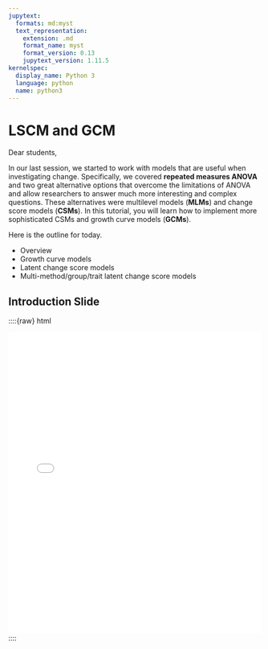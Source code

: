 ```yaml
---
jupytext:
  formats: md:myst
  text_representation:
    extension: .md
    format_name: myst
    format_version: 0.13
    jupytext_version: 1.11.5
kernelspec:
  display_name: Python 3
  language: python
  name: python3
---
```


# LSCM and GCM

Dear students, 

In our last session, we started to work with models that are useful when investigating change. Specifically, we covered **repeated measures ANOVA** and two great alternative options that overcome the limitations of ANOVA and allow researchers to answer much more interesting and complex questions. These alternatives were multilevel models (**MLMs**) and change score models (**CSMs**). In this tutorial, you will learn how to implement more sophisticated CSMs and growth curve models (**GCMs**).

Here is the outline for today. 

* Overview
* Growth curve models 
* Latent change score models
* Multi-method/group/trait latent change score models

## Introduction Slide

::::{raw} html
<iframe src="../../../_static/Session3.pdf" width="100%" height="600px" style="border: none;" allowfullscreen>
    <p style="text-align: center;">Your browser does not support embedding PDFs.<br>
    <a href="../../../_static/Session3.pdf" target="_blank" rel="noopener noreferrer">Download the PDF instead</a>.</p>
</iframe>
::::